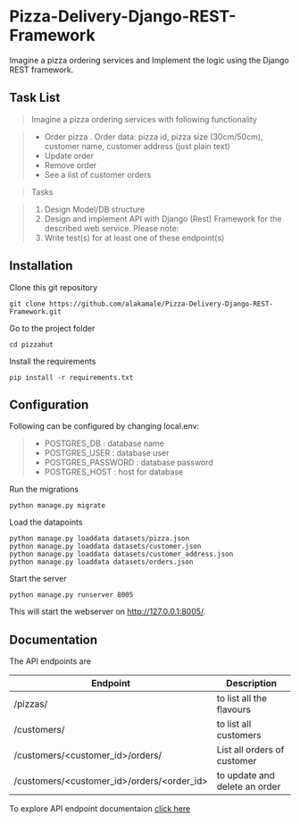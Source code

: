 # Pizza-Delivery-Django-REST-Framework
Imagine a pizza ordering services and Implement the logic using the Django REST framework.

## Task List
>Imagine a pizza ordering services with following functionality

>- Order pizza . Order data: pizza id, pizza size (30cm/50cm), customer name, customer address (just plain text)
>- Update order
>- Remove order
>- See a list of customer orders

>Tasks

>1. Design Model/DB structure
>2. Design and implement API with Django (Rest) Framework for the described web service. Please note:
>3. Write test(s) for at least one of these endpoint(s)

## Installation
Clone this git repository
```
git clone https://github.com/alakamale/Pizza-Delivery-Django-REST-Framework.git
```
Go to the project folder
```
cd pizzahut
```
Install the requirements
```
pip install -r requirements.txt
```
## Configuration
Following can be configured by changing local.env:
>- POSTGRES_DB : database name
>- POSTGRES_USER : database user 
>- POSTGRES_PASSWORD : database password
>- POSTGRES_HOST : host for database

Run the migrations
```
python manage.py migrate
```
Load the datapoints
```
python manage.py loaddata datasets/pizza.json
python manage.py loaddata datasets/customer.json
python manage.py loaddata datasets/customer_address.json
python manage.py loaddata datasets/orders.json
```
Start the server
```
python manage.py runserver 8005
```
This will start the webserver on http://127.0.0.1:8005/.
## Documentation
The API endpoints are

| Endpoint   | Description |
|------------|-----------|
| /pizzas/ | to list all the flavours|
| /customers/ | to list all customers |
| /customers/<customer_id>/orders/ | List all orders of customer |
| /customers/<customer_id>/orders/<order_id> | to update and delete an order |

To explore API endpoint documentaion [click here](https://documenter.getpostman.com/view/9384645/SW18wuw6?version=latest)
